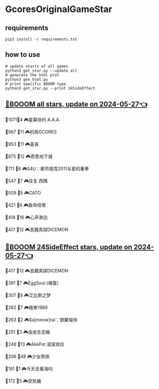 # GcoresOriginalGameStar

## requirements
```
pip3 install -r requirements.txt
```

## how to use
```
# update starts of all games
python3 get_star.py --update all
# generate the html plot
python3 gen_html.py
# print specific BOOOM type
python3 get_star.py --print 24SideEffect
```

## [🔗BOOOM all stars, update on 2024-05-27👈](https://raw.githack.com/sichaozhang1112/GcoresOriginalGameStar/main/html/all.html) 
🌟1071👥4   🎮星幕协约 A.A.A.        

🌟967 👥11  🎮机核GCORES           

🌟953 👥11  🎮喜丧                 

🌟875 👥12  🎮奇愈地下城              

🌟711 👥6   🎮S4U：都市朋克2011与爱的重拳  

🌟547 👥7   🎮往复.西隅              

🌟509 👥5   🎮CATO               

🌟421 👥6   🎮致命纽带               

🌟418 👥16  🎮心声渺远               

🌟417 👥12  🎮恶魔真探DICEMON        

## [🔗BOOOM 24SideEffect stars, update on 2024-05-27👈](https://raw.githack.com/sichaozhang1112/GcoresOriginalGameStar/main/html/24SideEffect.html) 
🌟417 👥12  🎮恶魔真探DICEMON        

🌟391 👥7   🎮EggSoul (魂蛋）       

🌟307 👥8   🎮艾比斯之梦              

🌟282 👥7   🎮極東1989             

🌟263 👥2   🎮Sa[meow]rai：银翼喵侍   

🌟251 👥3   🎮虫虫生态箱              

🌟248 👥13  🎮AliePot 温室效应       

🌟206 👥48  🎮少女奇旅               

🌟191 👥1   🎮今天去看海吗             

🌟172 👥5   🎮空気蛹                

